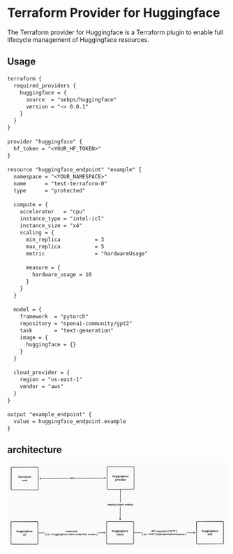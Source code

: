 # Terraform Provider for Huggingface

The Terraform provider for Huggingface is a Terraform plugin to enable full lifecycle management of Huggingface resources.

## Usage

```
terraform {
  required_providers {
    huggingface = {
      source  = "sebps/huggingface"
      version = "~> 0.0.1"
    }
  }
}

provider "huggingface" {
  hf_token = "<YOUR_HF_TOKEN>"
}

resource "huggingface_endpoint" "example" {
  namespace = "<YOUR_NAMESPACE>"
  name      = "test-terraform-0"
  type      = "protected"

  compute = {
    accelerator   = "cpu"
    instance_type = "intel-icl"
    instance_size = "x4"
    scaling = {
      min_replica           = 3
      max_replica           = 5
      metric                = "hardwareUsage"

      measure = {
        hardware_usage = 10
      }
    }
  }

  model = {
    framework  = "pytorch"
    repository = "openai-community/gpt2"
    task       = "text-generation"
    image = {
      huggingface = {}
    }
  }

  cloud_provider = {
    region = "us-east-1"
    vendor = "aws"
  }
}

output "example_endpoint" {
  value = huggingface_endpoint.example
}
```

## architecture
![Huggingface diagram](./docs/architecture.png)